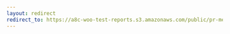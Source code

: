 ```yaml
---
layout: redirect
redirect_to: https://a8c-woo-test-reports.s3.amazonaws.com/public/pr-merge/43727/api/index.html
---
```

